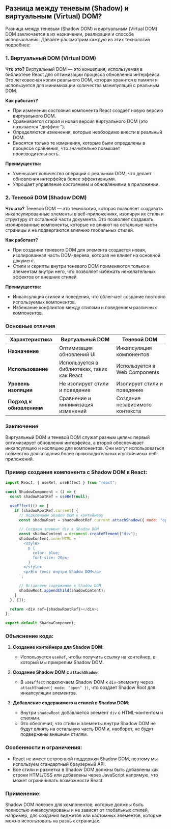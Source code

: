 ## Разница между теневым (Shadow) и виртуальным (Virtual) DOM?

Разница между теневым (Shadow DOM) и виртуальным (Virtual DOM) DOM заключается в их назначении, реализации и способе использования. Давайте рассмотрим каждую из этих технологий подробнее:

### 1. **Виртуальный DOM (Virtual DOM)**

**Что это?**
Виртуальный DOM — это концепция, используемая в библиотеке React для оптимизации процесса обновления интерфейса. Это легковесная копия реального DOM, которая хранится в памяти и используется для минимизации количества манипуляций с реальным DOM.

**Как работает?**
- При изменении состояния компонента React создаёт новую версию виртуального DOM.
- Сравнивается старая и новая версия виртуального DOM (это называется "диффинг").
- Определяются изменения, которые необходимо внести в реальный DOM.
- Вносятся только те изменения, которые были определены в процессе сравнения, что значительно повышает производительность.

**Преимущества:**
- Уменьшает количество операций с реальным DOM, что делает обновления интерфейса более эффективными.
- Упрощает управление состоянием и обновлениями в приложении.

### 2. **Теневой DOM (Shadow DOM)**

**Что это?**
Теневой DOM — это технология, которая позволяет создавать инкапсулированные элементы в веб-приложениях, изолируя их стили и структуру от остальной части документа. Это позволяет создавать изолированные компоненты, которые не влияют на остальные части страницы и не подвергаются влиянию глобальных стилей.

**Как работает?**
- При создании теневого DOM для элемента создается новая, изолированная часть DOM-дерева, которая не влияет на основной документ.
- Стили и скрипты внутри теневого DOM применяются только к элементам внутри него, что позволяет избежать нежелательных эффектов от внешних стилей.

**Преимущества:**
- Инкапсуляция стилей и поведения, что облегчает создание повторно используемых компонентов.
- Избежание конфликтов между стилями и поведением различных компонентов.

### Основные отличия

| Характеристика               | Виртуальный DOM                     | Теневой DOM                          |
|------------------------------|-------------------------------------|--------------------------------------|
| **Назначение**               | Оптимизация обновлений UI           | Инкапсуляция компонентов             |
| **Использование**            | Используется в библиотеках, таких как React | Используется в Web Components       |
| **Уровень изоляции**        | Не изолирует стили и поведение      | Изолирует стили и поведение          |
| **Подход к обновлениям**     | Сравнение и минимизация изменений    | Создание независимого контекста      |

### Заключение
Виртуальный DOM и теневой DOM служат разным целям: первый оптимизирует обновления интерфейса, а второй обеспечивает инкапсуляцию и изоляцию для компонентов. Они могут использоваться совместно для создания более производительных и устойчивых веб-приложений.


### Пример создания компонента с Shadow DOM в React:

```javascript
import React, { useRef, useEffect } from "react";

const ShadowComponent = () => {
  const shadowRootRef = useRef(null);

  useEffect(() => {
    if (shadowRootRef.current) {
      // Подключаем Shadow DOM к контейнеру
      const shadowRoot = shadowRootRef.current.attachShadow({ mode: "open" });

      // Создаем элемент div в Shadow DOM
      const shadowContent = document.createElement("div");
      shadowContent.innerHTML = `
        <style>
          p {
            color: blue;
            font-size: 20px;
          }
        </style>
        <p>Это текст внутри Shadow DOM</p>
      `;

      // Вставляем содержимое в Shadow DOM
      shadowRoot.appendChild(shadowContent);
    }
  }, []);

  return <div ref={shadowRootRef}></div>;
};

export default ShadowComponent;
```

### Объяснение кода:

1. **Создание контейнера для Shadow DOM**:
   - Используется `useRef`, чтобы получить ссылку на контейнер, в который мы прикрепим Shadow DOM.
   
2. **Создание Shadow DOM с `attachShadow`**:
   - В `useEffect` подключаем Shadow DOM к `div`-элементу через `attachShadow({ mode: "open" })`, что создает Shadow Root для инкапсуляции элементов.

3. **Добавление содержимого и стилей в Shadow DOM**:
   - Внутри `shadowRoot` добавляется элемент `div` с HTML-контентом и стилями.
   - Это обеспечит, что стили и элементы внутри Shadow DOM не будут влиять на остальную часть DOM и, наоборот, не будут подвержены внешним стилям.

### Особенности и ограничения:

- React не имеет встроенной поддержки Shadow DOM, поэтому мы используем стандартный браузерный API.
- Все стили и разметка в Shadow DOM должны быть добавлены как строки HTML/CSS или добавлены через JavaScript напрямую, что может ограничивать возможности React.
  
### Применение:

Shadow DOM полезен для компонентов, которые должны быть полностью инкапсулированы и не зависят от глобальных стилей, например, для создания виджетов или кастомных элементов, которые можно использовать на разных страницах.